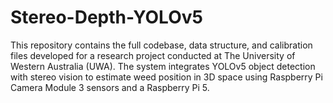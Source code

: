 # Stereo-Depth-YOLOv5
This repository contains the full codebase, data structure, and calibration files developed for a research project conducted at The University of Western Australia (UWA). The system integrates YOLOv5 object detection with stereo vision to estimate weed position in 3D space using Raspberry Pi Camera Module 3 sensors and a Raspberry Pi 5.
